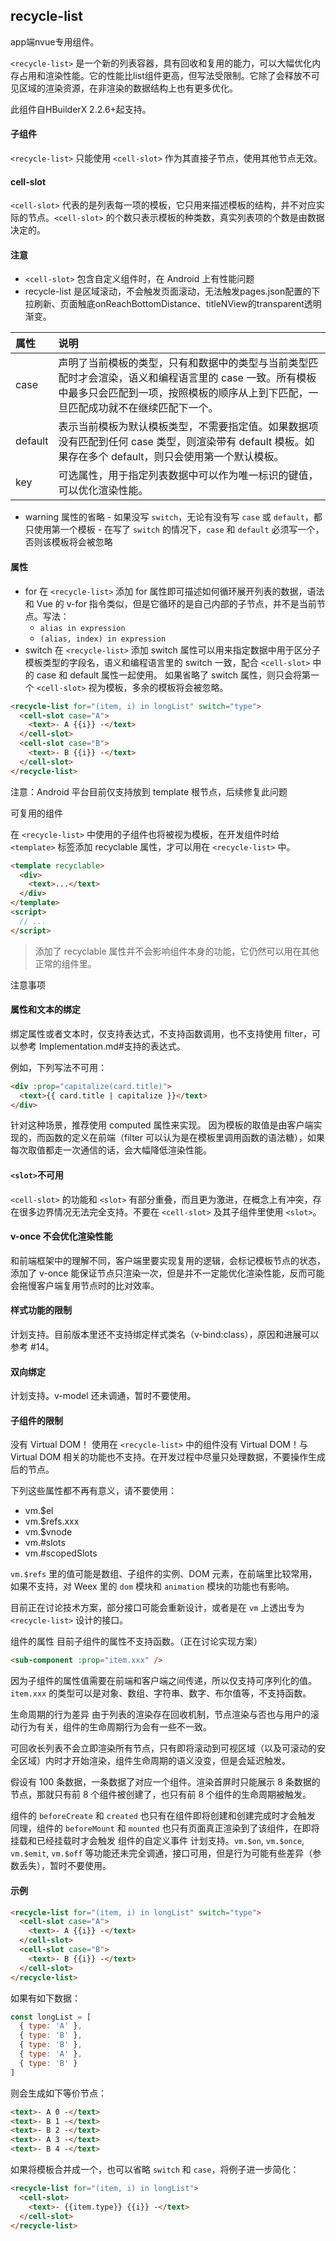 ## recycle-list

app端nvue专用组件。

`<recycle-list>` 是一个新的列表容器，具有回收和复用的能力，可以大幅优化内存占用和渲染性能。它的性能比list组件更高，但写法受限制。它除了会释放不可见区域的渲染资源，在非渲染的数据结构上也有更多优化。

此组件自HBuilderX 2.2.6+起支持。

#### 子组件
`<recycle-list>` 只能使用 `<cell-slot>` 作为其直接子节点，使用其他节点无效。

#### cell-slot
`<cell-slot>` 代表的是列表每一项的模板，它只用来描述模板的结构，并不对应实际的节点。`<cell-slot>` 的个数只表示模板的种类数，真实列表项的个数是由数据决定的。

#### 注意
- `<cell-slot>` 包含自定义组件时，在 Android 上有性能问题
- recycle-list 是区域滚动，不会触发页面滚动，无法触发pages.json配置的下拉刷新、页面触底onReachBottomDistance、titleNView的transparent透明渐变。


属性|说明
:--|:--|
case|声明了当前模板的类型，只有和数据中的类型与当前类型匹配时才会渲染，语义和编程语言里的 case 一致。所有模板中最多只会匹配到一项，按照模板的顺序从上到下匹配，一旦匹配成功就不在继续匹配下一个。
default|表示当前模板为默认模板类型，不需要指定值。如果数据项没有匹配到任何 case 类型，则渲染带有 default 模板。如果存在多个 default，则只会使用第一个默认模板。
key|可选属性，用于指定列表数据中可以作为唯一标识的键值，可以优化渲染性能。

- warning 属性的省略 - 如果没写 `switch`，无论有没有写 `case` 或 `default`，都只使用第一个模板 - 在写了 `switch` 的情况下，`case` 和 `default` 必须写一个，否则该模板将会被忽略


#### 属性

- for
在 `<recycle-list>` 添加 for 属性即可描述如何循环展开列表的数据，语法和 Vue 的 v-for 指令类似，但是它循环的是自己内部的子节点，并不是当前节点。写法：
  - `alias in expression`
  - `(alias, index) in expression`
- switch
在 `<recycle-list>` 添加 switch 属性可以用来指定数据中用于区分子模板类型的字段名，语义和编程语言里的 switch 一致，配合 `<cell-slot>` 中的 case 和 default 属性一起使用。
如果省略了 switch 属性，则只会将第一个 `<cell-slot>` 视为模板，多余的模板将会被忽略。

```html
<recycle-list for="(item, i) in longList" switch="type">
  <cell-slot case="A">
    <text>- A {{i}} -</text>
  </cell-slot>
  <cell-slot case="B">
    <text>- B {{i}} -</text>
  </cell-slot>
</recycle-list>
```


注意：Android 平台目前仅支持放到 template 根节点，后续修复此问题


可复用的组件

在 `<recycle-list>` 中使用的子组件也将被视为模板，在开发组件时给 `<template>` 标签添加 recyclable 属性，才可以用在 `<recycle-list>` 中。

```html
<template recyclable>
  <div>
    <text>...</text>
  </div>
</template>
<script>
  // ...
</script>
```

> 添加了 recyclable 属性并不会影响组件本身的功能，它仍然可以用在其他正常的组件里。

注意事项
#### 属性和文本的绑定
绑定属性或者文本时，仅支持表达式，不支持函数调用，也不支持使用 filter，可以参考 Implementation.md#支持的表达式。

例如，下列写法不可用：

```html
<div :prop="capitalize(card.title)">
  <text>{{ card.title | capitalize }}</text>
</div>
```
针对这种场景，推荐使用 computed 属性来实现。
因为模板的取值是由客户端实现的，而函数的定义在前端（filter 可以认为是在模板里调用函数的语法糖），如果每次取值都走一次通信的话，会大幅降低渲染性能。

#### `<slot>`不可用
`<cell-slot>` 的功能和 `<slot>` 有部分重叠，而且更为激进，在概念上有冲突，存在很多边界情况无法完全支持。不要在 `<cell-slot>` 及其子组件里使用 `<slot>`。

#### v-once 不会优化渲染性能
和前端框架中的理解不同，客户端里要实现复用的逻辑，会标记模板节点的状态，添加了 v-once 能保证节点只渲染一次，但是并不一定能优化渲染性能，反而可能会拖慢客户端复用节点时的比对效率。

#### 样式功能的限制
计划支持。目前版本里还不支持绑定样式类名（v-bind:class），原因和进展可以参考 #14。

#### 双向绑定
计划支持。v-model 还未调通，暂时不要使用。

#### 子组件的限制
没有 Virtual DOM！ 使用在 `<recycle-list>` 中的组件没有 Virtual DOM！与 Virtual DOM 相关的功能也不支持。在开发过程中尽量只处理数据，不要操作生成后的节点。

下列这些属性都不再有意义，请不要使用：

- vm.$el
- vm.$refs.xxx
- vm.$vnode
- vm.#slots
- vm.#scopedSlots

`vm.$refs` 里的值可能是数组、子组件的实例、DOM 元素，在前端里比较常用，如果不支持，对 Weex 里的 `dom` 模块和 `animation` 模块的功能也有影响。

目前正在讨论技术方案，部分接口可能会重新设计，或者是在 `vm` 上透出专为 `<recycle-list>` 设计的接口。

组件的属性 目前子组件的属性不支持函数。（正在讨论实现方案）

```html
<sub-component :prop="item.xxx" />
```

因为子组件的属性值需要在前端和客户端之间传递，所以仅支持可序列化的值。`item.xxx` 的类型可以是对象、数组、字符串、数字、布尔值等，不支持函数。

生命周期的行为差异 由于列表的渲染存在回收机制，节点渲染与否也与用户的滚动行为有关，组件的生命周期行为会有一些不一致。

可回收长列表不会立即渲染所有节点，只有即将滚动到可视区域（以及可滚动的安全区域）内时才开始渲染，组件生命周期的语义没变，但是会延迟触发。

假设有 100 条数据，一条数据了对应一个组件。渲染首屏时只能展示 8 条数据的节点，那就只有前 8 个组件被创建了，也只有前 8 个组件的生命周期被触发。

组件的 `beforeCreate` 和 `created` 也只有在组件即将创建和创建完成时才会触发
同理，组件的 `beforeMount` 和 `mounted` 也只有页面真正渲染到了该组件，在即将挂载和已经挂载时才会触发
组件的自定义事件
计划支持。`vm.$on`, `vm.$once`, `vm.$emit`, `vm.$off` 等功能还未完全调通，接口可用，但是行为可能有些差异（参数丢失），暂时不要使用。

#### 示例
```html
<recycle-list for="(item, i) in longList" switch="type">
  <cell-slot case="A">
    <text>- A {{i}} -</text>
  </cell-slot>
  <cell-slot case="B">
    <text>- B {{i}} -</text>
  </cell-slot>
</recycle-list>
```
如果有如下数据：

```js
const longList = [
  { type: 'A' },
  { type: 'B' },
  { type: 'B' },
  { type: 'A' },
  { type: 'B' }
]
```

则会生成如下等价节点：

```html
<text>- A 0 -</text>
<text>- B 1 -</text>
<text>- B 2 -</text>
<text>- A 3 -</text>
<text>- B 4 -</text>
```

如果将模板合并成一个，也可以省略 `switch` 和 `case`，将例子进一步简化：

```html
<recycle-list for="(item, i) in longList">
  <cell-slot>
    <text>- {{item.type}} {{i}} -</text>
  </cell-slot>
</recycle-list>
```
